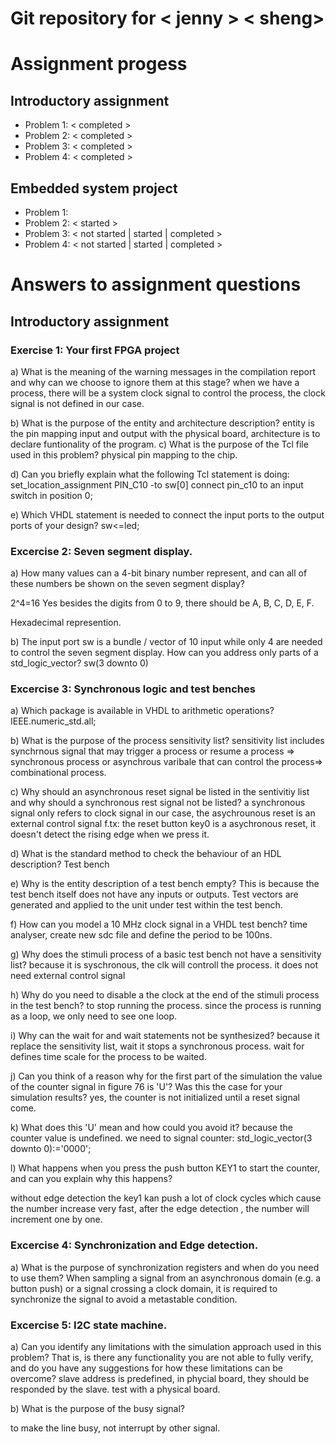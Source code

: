 # Git repository for < jenny > < sheng>

# Assignment progess

## Introductory assignment
 - Problem 1: <  completed >
 - Problem 2: <  completed >
 - Problem 3: <  completed >
 - Problem 4: <  completed >

## Embedded system project
 - Problem 1: <completed>
 - Problem 2: < started >
 - Problem 3: < not started | started | completed >
 - Problem 4: < not started | started | completed >


 # Answers to assignment questions

 ## Introductory assignment

 ### Exercise 1: Your first FPGA project

a) What is the meaning of the warning messages in the compilation report and why can we choose to ignore them at this stage?
 when we have  a process, there will be a system clock signal to control the process, the clock signal is not defined in our case.

b) What is the purpose of the entity and architecture description?
  entity is the pin mapping input and output with  the physical board, architecture is to declare funtionality of the program.
c) What is the purpose of the Tcl file used in this problem?
   physical pin mapping to the chip.

d) Can you briefly explain what the following Tcl statement is doing:
set_location_assignment PIN_C10 -to sw[0]
connect pin_c10 to an input switch in position 0;

e) Which VHDL statement is needed to connect the input ports to the output ports of your design?
    sw<=led;


 ### Excercise 2: Seven segment display.
 a) How many values can a 4-bit binary number represent, and can all of these numbers be shown on the seven segment display?

 2^4=16 Yes besides the  digits from 0 to 9, there should be A, B, C, D, E, F.

Hexadecimal represention.

b) The input port sw is a bundle / vector of 10 input while only 4 are needed to control the seven segment display. How can you address only parts of a std_logic_vector?
sw(3 downto 0)

 ### Excercise  3: Synchronous logic and test benches
 a) Which package is available in VHDL to arithmetic operations?
   IEEE.numeric_std.all;

b) What is the purpose of the process sensitivity list?
sensitivity list includes  synchrnous signal that may  trigger a process or resume a process => synchronous process
or asynchrous varibale that can control the process=> combinational process.


c) Why should an asynchronous reset signal be listed in the sentivitiy list and why should a synchronous rest signal not be listed?
a synchronous signal only refers to clock signal in our case, the asychrounous reset is an external control signal f.tx:
the reset button key0 is a asychronous reset, it doesn't detect the rising edge when we press it.

d) What is the standard method to check the behaviour of an HDL description?
   Test bench

e) Why is the entity description of a test bench empty?
This is because the test bench itself does not have any inputs or outputs. Test vectors are generated and applied to the unit under test within the test bench.

f) How can you model a 10 MHz clock signal in a VHDL test bench?
time analyser, create new sdc file and define the period to be 100ns.

g) Why does the stimuli process of a basic test bench not have a sensitivity list?
because it is syschronous, the clk will controll the process. it does not need external control signal


h) Why do you need to disable a the clock at the end of the stimuli process in the test bench?
to stop running the process. since the process is running as a loop, we only need to see one loop.

i) Why can the wait for and wait statements not be synthesized?
because it replace the sensitivity list, wait  it stops a synchronous process. wait for defines time scale for the process to be waited.

j) Can you think of a reason why for the first part of the simulation the value of the counter signal in figure 76 is 'U'? Was this the case for your simulation results?
yes, the counter is not initialized until a reset signal come.

k) What does this 'U' mean and how could you avoid it?
because the counter value is undefined. we need to signal counter: std_logic_vector(3 downto 0):='0000';

l) What happens when you press the push button KEY1 to start the counter, and can you explain why this happens?

without edge detection the key1 kan push a lot of clock cycles which cause the number increase very fast, after the edge detection , the number will increment one by one.
 ### Excercise 4: Synchronization and Edge detection.
a) What is the purpose of synchronization registers and when do you need to use them?
When sampling a signal from an asynchronous domain (e.g. a button push) or a signal crossing a clock domain, it is required to synchronize the signal to avoid a metastable condition.

### Excercise 5: I2C state machine.


a) Can you identify any limitations with the simulation approach used in this problem? That is, is there any functionality you are not able to fully verify, and do you have any suggestions for how these limitations can be overcome?
slave address is predefined, in phycial board, they should be responded by the slave. test with a physical board.

b) What is the purpose of the busy signal?

to make the line busy, not interrupt by other signal.
